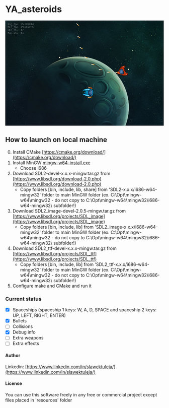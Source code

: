 
# YA_asteroids

![s1](screenshots/s1.png)

## How to launch on local machine

0. Install CMake [https://cmake.org/download/](https://cmake.org/download/)
1. Install MinGW [mingw-w64-install.exe](http://sourceforge.net/projects/mingw-w64/files/Toolchains%20targetting%20Win32/Personal%20Builds/mingw-builds/installer/mingw-w64-install.exe/download)
    * Choose i686
2. Download SDL2-devel-x.x.x-mingw.tar.gz from [https://www.libsdl.org/download-2.0.php](https://www.libsdl.org/download-2.0.php)
    * Copy folders \[bin, include, lib, share\] from 'SDL2-x.x.x/i686-w64-mingw32' folder to main MinGW folder (ex. C:\Opt\mingw-w64\mingw32 - do not copy to C:\Opt\mingw-w64\mingw32\i686-w64-mingw32\ subfolder!)
3. Download SDL2_image-devel-2.0.5-mingw.tar.gz from [https://www.libsdl.org/projects/SDL_image](https://www.libsdl.org/projects/SDL_image)
    * Copy folders \[bin, include, lib\] from 'SDL2_image-x.x.x/i686-w64-mingw32' folder to main MinGW folder (ex. C:\Opt\mingw-w64\mingw32 - do not copy to C:\Opt\mingw-w64\mingw32\i686-w64-mingw32\ subfolder!)
4. Download SDL2_ttf-devel-x.x.x-mingw.tar.gz from [https://www.libsdl.org/projects/SDL_ttf](https://www.libsdl.org/projects/SDL_ttf)
    * Copy folders \[bin, include, lib\] from 'SDL2_ttf-x.x.x/i686-w64-mingw32' folder to main MinGW folder (ex. C:\Opt\mingw-w64\mingw32 - do not copy to C:\Opt\mingw-w64\mingw32\i686-w64-mingw32\ subfolder!)
5. Configure make and CMake and run it


### Current status

- [x] Spaceships (spaceship 1 keys: W, A, D, SPACE and spaceship 2 keys: UP, LEFT, RIGHT, ENTER)
- [x] Bullets
- [ ] Collisions
- [x] Debug info
- [ ] Extra weapons
- [ ] Extra effects  

#### Author

Linkedin: [https://www.linkedin.com/in/slawektuleja/](https://www.linkedin.com/in/slawektuleja/)

#### License

You can use this software freely in any free or commercial project except files placed in 'resources' folder
